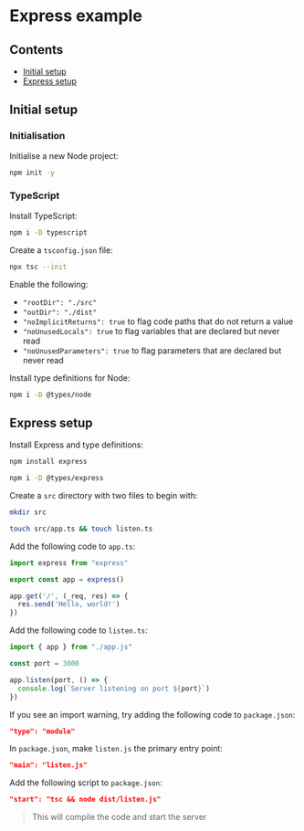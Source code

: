# Express example

## Contents

- [Initial setup](#initial-setup)
- [Express setup](#express-setup)

## Initial setup

### Initialisation

Initialise a new Node project:
```zsh
npm init -y
```

### TypeScript

Install TypeScript:
```zsh
npm i -D typescript
```

Create a `tsconfig.json` file:
```zsh
npx tsc --init
```

Enable the following:
- `"rootDir": "./src"`
- `"outDir": "./dist"` 
- `"noImplicitReturns": true` to flag code paths that do not return a value
- `"noUnusedLocals": true` to flag variables that are declared but never read
- `"noUnusedParameters": true` to flag parameters that are declared but never read

Install type definitions for Node:
```zsh
npm i -D @types/node
```

## Express setup

Install Express and type definitions:
```zsh
npm install express
```
```zsh
npm i -D @types/express
```

Create a `src` directory with two files to begin with:
```zsh
mkdir src
```
```zsh
touch src/app.ts && touch listen.ts
```

Add the following code to `app.ts`:
```js
import express from "express"

export const app = express()

app.get('/', (_req, res) => {
  res.send('Hello, world!')
})
```

Add the following code to `listen.ts`:
```js
import { app } from "./app.js"

const port = 3000

app.listen(port, () => {
  console.log(`Server listening on port ${port}`)
})
```

If you see an import warning, try adding the following code to `package.json`:
```json
"type": "module"
```

In `package.json`, make `listen.js` the primary entry point:
```json
"main": "listen.js"
```

Add the following script to `package.json`:
```json
"start": "tsc && node dist/listen.js"
```
> This will compile the code and start the server
